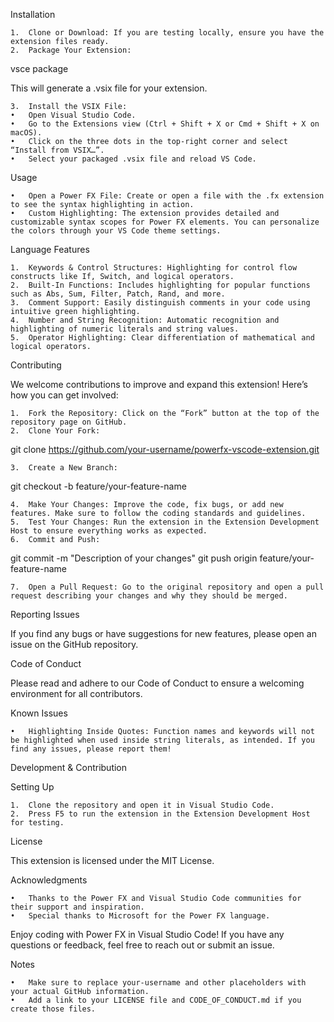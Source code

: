 Installation

	1.	Clone or Download: If you are testing locally, ensure you have the extension files ready.
	2.	Package Your Extension:

vsce package

This will generate a .vsix file for your extension.

	3.	Install the VSIX File:
	•	Open Visual Studio Code.
	•	Go to the Extensions view (Ctrl + Shift + X or Cmd + Shift + X on macOS).
	•	Click on the three dots in the top-right corner and select “Install from VSIX…”.
	•	Select your packaged .vsix file and reload VS Code.

Usage

	•	Open a Power FX File: Create or open a file with the .fx extension to see the syntax highlighting in action.
	•	Custom Highlighting: The extension provides detailed and customizable syntax scopes for Power FX elements. You can personalize the colors through your VS Code theme settings.

Language Features

	1.	Keywords & Control Structures: Highlighting for control flow constructs like If, Switch, and logical operators.
	2.	Built-In Functions: Includes highlighting for popular functions such as Abs, Sum, Filter, Patch, Rand, and more.
	3.	Comment Support: Easily distinguish comments in your code using intuitive green highlighting.
	4.	Number and String Recognition: Automatic recognition and highlighting of numeric literals and string values.
	5.	Operator Highlighting: Clear differentiation of mathematical and logical operators.

Contributing

We welcome contributions to improve and expand this extension! Here’s how you can get involved:

	1.	Fork the Repository: Click on the “Fork” button at the top of the repository page on GitHub.
	2.	Clone Your Fork:

git clone https://github.com/your-username/powerfx-vscode-extension.git


	3.	Create a New Branch:

git checkout -b feature/your-feature-name


	4.	Make Your Changes: Improve the code, fix bugs, or add new features. Make sure to follow the coding standards and guidelines.
	5.	Test Your Changes: Run the extension in the Extension Development Host to ensure everything works as expected.
	6.	Commit and Push:

git commit -m "Description of your changes"
git push origin feature/your-feature-name


	7.	Open a Pull Request: Go to the original repository and open a pull request describing your changes and why they should be merged.

Reporting Issues

If you find any bugs or have suggestions for new features, please open an issue on the GitHub repository.

Code of Conduct

Please read and adhere to our Code of Conduct to ensure a welcoming environment for all contributors.

Known Issues

	•	Highlighting Inside Quotes: Function names and keywords will not be highlighted when used inside string literals, as intended. If you find any issues, please report them!

Development & Contribution

Setting Up

	1.	Clone the repository and open it in Visual Studio Code.
	2.	Press F5 to run the extension in the Extension Development Host for testing.

License

This extension is licensed under the MIT License.

Acknowledgments

	•	Thanks to the Power FX and Visual Studio Code communities for their support and inspiration.
	•	Special thanks to Microsoft for the Power FX language.

Enjoy coding with Power FX in Visual Studio Code! If you have any questions or feedback, feel free to reach out or submit an issue.

Notes

	•	Make sure to replace your-username and other placeholders with your actual GitHub information.
	•	Add a link to your LICENSE file and CODE_OF_CONDUCT.md if you create those files.